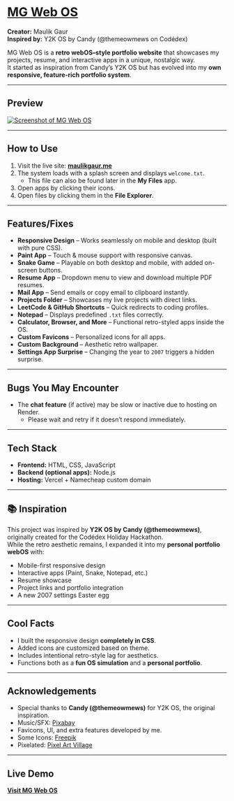 # [MG Web OS](https://www.maulikgaur.me/)

**Creator:** Maulik Gaur  
**Inspired by:** Y2K OS by Candy (@themeowmews on Codédex)  

MG Web OS is a **retro webOS–style portfolio website** that showcases my projects, resume, and interactive apps in a unique, nostalgic way.  
It started as inspiration from Candy’s Y2K OS but has evolved into my **own responsive, feature-rich portfolio system**.

---

## Preview

[![Screenshot of MG Web OS](./assets/screenshots/desktop.png)](https://www.maulikgaur.me/)


---

## How to Use

1. Visit the live site: **[maulikgaur.me](https://www.maulikgaur.me)**  
2. The system loads with a splash screen and displays `welcome.txt`.  
   - This file can also be found later in the **My Files** app.  
3. Open apps by clicking their icons.  
4. Open files by clicking them in the **File Explorer**.  

---

## Features/Fixes

- **Responsive Design** – Works seamlessly on mobile and desktop (built with pure CSS).  
- **Paint App** – Touch & mouse support with responsive canvas.  
- **Snake Game** – Playable on both desktop and mobile, with added on-screen buttons.  
- **Resume App** – Dropdown menu to view and download multiple PDF resumes.  
- **Mail App** – Send emails or copy email to clipboard instantly.  
- **Projects Folder** – Showcases my live projects with direct links.  
- **LeetCode & GitHub Shortcuts** – Quick redirects to coding profiles.  
- **Notepad** – Displays predefined `.txt` files correctly.  
- **Calculator, Browser, and More** – Functional retro-styled apps inside the OS.  
- **Custom Favicons** – Personalized icons for all apps.  
- **Custom Background** – Aesthetic retro wallpaper.  
- **Settings App Surprise** – Changing the year to `2007` triggers a hidden surprise.  

---

## Bugs You May Encounter

- The **chat feature** (if active) may be slow or inactive due to hosting on Render.  
  - Please wait and retry if it doesn’t respond immediately.  

---

## Tech Stack

- **Frontend:** HTML, CSS, JavaScript  
- **Backend (optional apps):** Node.js  
- **Hosting:** Vercel + Namecheap custom domain  

---

## 📚 Inspiration

This project was inspired by **Y2K OS by Candy (@themeowmews)**, originally created for the Codédex Holiday Hackathon.  
While the retro aesthetic remains, I expanded it into my **personal portfolio webOS** with:  

- Mobile-first responsive design  
- Interactive apps (Paint, Snake, Notepad, etc.)  
- Resume showcase  
- Project links and portfolio integration  
- A new 2007 settings Easter egg  

---

## Cool Facts

- I built the responsive design **completely in CSS**.
- Added icons are customized based on theme. 
- Includes intentional retro-style lag for aesthetics.  
- Functions both as a **fun OS simulation** and a **personal portfolio**.  

---

## Acknowledgements

- Special thanks to **Candy (@themeowmews)** for Y2K OS, the original inspiration.  
- Music/SFX: [Pixabay](https://pixabay.com)  
- Favicons, UI, and extra features developed by me.
- Some Icons: [Freepik](http://freepik.com/)
- Pixelated: [Pixel Art Village](https://pixelartvillage.com/)
---

## Live Demo

**[Visit MG Web OS](https://www.maulikgaur.me/)**  

